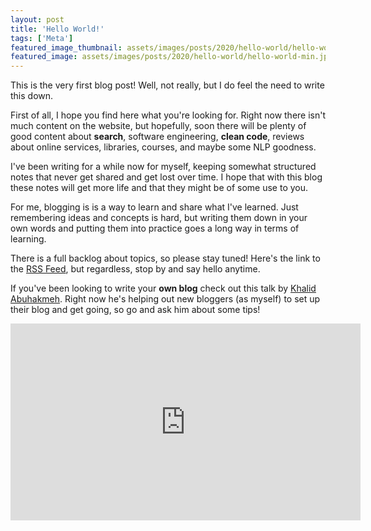```yaml
---
layout: post
title: 'Hello World!'
tags: ['Meta']
featured_image_thumbnail: assets/images/posts/2020/hello-world/hello-world-min.jpg
featured_image: assets/images/posts/2020/hello-world/hello-world-min.jpg
---
```


This is the very first blog post! Well, not really, but I do feel the need to write this down.

First of all, I hope you find here what you're looking for. 
Right now there isn't much content on the website, but hopefully, soon there will be plenty of good content about **search**, software engineering, **clean code**, 
reviews about online services, libraries, courses, and maybe some NLP goodness. 

I've been writing for a while now for myself, keeping somewhat structured notes that never get shared and get lost over time.
I hope that with this blog these notes will get more life and that they might be of some use to you.

For me, blogging is is a way to learn and share what I've learned. Just remembering ideas and concepts is hard, 
but writing them down in your own words and putting them into practice goes a long way in terms of learning.

There is a full backlog about topics, so please stay tuned! 
Here's the link to the [RSS Feed](https://www.zenitk.com/feed.xml), but regardless, stop by and say hello anytime.

If you've been looking to write your **own blog** check out this talk by [Khalid Abuhakmeh](https://khalidabuhakmeh.com/). 
Right now he's helping out new bloggers (as myself) to set up their blog and get going, so go and ask him about some tips!

<iframe width="560" height="315" src="https://www.youtube.com/embed/qjTJI6jbc4s" frameborder="0" allow="accelerometer; autoplay; encrypted-media; gyroscope; picture-in-picture" allowfullscreen></iframe>

